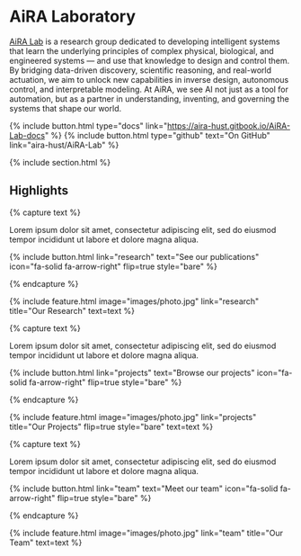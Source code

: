 ---
---

# AiRA Laboratory

[AiRA Lab](https://aira-hust.github.io/AiRA-Lab) is a research group dedicated to developing intelligent systems that learn the underlying principles of complex physical, biological, and engineered systems — and use that knowledge to design and control them. By bridging data-driven discovery, scientific reasoning, and real-world actuation, we aim to unlock new capabilities in inverse design, autonomous control, and interpretable modeling. At AiRA, we see AI not just as a tool for automation, but as a partner in understanding, inventing, and governing the systems that shape our world.

{%
  include button.html
  type="docs"
  link="https://aira-hust.gitbook.io/AiRA-Lab-docs"
%}
{%
  include button.html
  type="github"
  text="On GitHub"
  link="aira-hust/AiRA-Lab"
%}

{% include section.html %}

## Highlights

{% capture text %}

Lorem ipsum dolor sit amet, consectetur adipiscing elit, sed do eiusmod tempor incididunt ut labore et dolore magna aliqua.

{%
  include button.html
  link="research"
  text="See our publications"
  icon="fa-solid fa-arrow-right"
  flip=true
  style="bare"
%}

{% endcapture %}

{%
  include feature.html
  image="images/photo.jpg"
  link="research"
  title="Our Research"
  text=text
%}

{% capture text %}

Lorem ipsum dolor sit amet, consectetur adipiscing elit, sed do eiusmod tempor incididunt ut labore et dolore magna aliqua.

{%
  include button.html
  link="projects"
  text="Browse our projects"
  icon="fa-solid fa-arrow-right"
  flip=true
  style="bare"
%}

{% endcapture %}

{%
  include feature.html
  image="images/photo.jpg"
  link="projects"
  title="Our Projects"
  flip=true
  style="bare"
  text=text
%}

{% capture text %}

Lorem ipsum dolor sit amet, consectetur adipiscing elit, sed do eiusmod tempor incididunt ut labore et dolore magna aliqua.

{%
  include button.html
  link="team"
  text="Meet our team"
  icon="fa-solid fa-arrow-right"
  flip=true
  style="bare"
%}

{% endcapture %}

{%
  include feature.html
  image="images/photo.jpg"
  link="team"
  title="Our Team"
  text=text
%}
